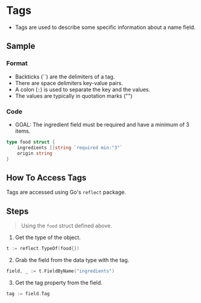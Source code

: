 # Tags
- Tags are used to describe some specific information about a name field.

## Sample

### Format

- Backticks (``) are the delimiters of a tag.
- There are space delimiters key-value pairs.
- A colon (`:`) is used to separate the key and the values.
- The values are typically in quotation marks ("")

### Code
- GOAL: The ingredient field must be required and have a minimum of 3 items.

```go
type food struct {
    ingredients []string `required min:"3"`
    origin string
}
```

## How To Access Tags

Tags are accessed using Go's `reflect` package.

## Steps

> Using the `food` struct defined above.

1. Get the type of the object.

```go
t := reflect.TypeOf(food{})
```

2. Grab the field from the data type with the tag.

```go
field, _ := t.FieldByName("ingredients")
```
3. Get the tag property from the field.

```go
tag := field.Tag
```
